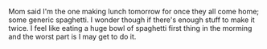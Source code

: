 Mom said I'm the one making lunch tomorrow for once they all come home; some generic spaghetti. I wonder though if there's enough stuff to make it twice. I feel like eating a huge bowl of spaghetti first thing in the morming and the worst part is I may get to do it.
